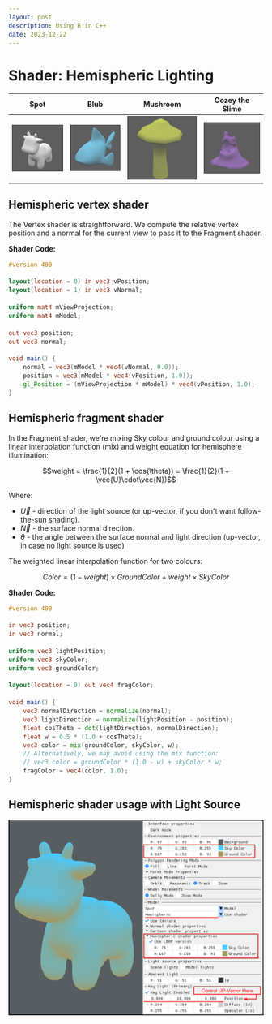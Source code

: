 ```yaml
---
layout: post
description: Using R in C++
date: 2023-12-22
---
```

# Shader: Hemispheric Lighting

| Spot                   | Blub                      | Mushroom                   | Oozey the Slime          |
|------------------------|---------------------------|----------------------------|--------------------------|
| ![Spot](/assets/blog/2023/spotH.png) | ![cruiser](/assets/blog/2023/blubH.png) | ![shroom](/assets/blog/2023/shroomH.png) | ![oozey](/assets/blog/2023/oozeyH.png) |

## Hemispheric vertex shader

The Vertex shader is straightforward. We compute the relative vertex position and a normal for the current view to pass it to the Fragment shader.

**Shader Code:**

```glsl
#version 400

layout(location = 0) in vec3 vPosition;
layout(location = 1) in vec3 vNormal;

uniform mat4 mViewProjection;
uniform mat4 mModel;

out vec3 position;
out vec3 normal;

void main() {
    normal = vec3(mModel * vec4(vNormal, 0.0));
    position = vec3(mModel * vec4(vPosition, 1.0));
    gl_Position = (mViewProjection * mModel) * vec4(vPosition, 1.0);
}
```

## Hemispheric fragment shader

In the Fragment shader, we're mixing Sky colour and ground colour using a linear interpolation function (mix) and weight equation for hemisphere illumination:

$$weight = \frac{1}{2}(1 + \cos(\theta)) = \frac{1}{2}(1 + \vec{U}\cdot\vec{N})$$

Where:

- $\vec{U}$ - direction of the light source (or up-vector, if you don't want follow-the-sun shading).
- $\vec{N}$ - the surface normal direction.
- $\theta$ - the angle between the surface normal and light direction (up-vector, in case no light source is used)

The weighted linear interpolation function for two colours:

$$ Color =  (1 - weight) \times GroundColor +  weight \times SkyColor $$

<div class="page"/>

**Shader Code:**

```glsl
#version 400

in vec3 position;
in vec3 normal;

uniform vec3 lightPosition;
uniform vec3 skyColor;
uniform vec3 groundColor;

layout(location = 0) out vec4 fragColor;

void main() {
    vec3 normalDirection = normalize(normal);
    vec3 lightDirection = normalize(lightPosition - position);
    float cosTheta = dot(lightDirection, normalDirection);
    float w = 0.5 * (1.0 + cosTheta);
    vec3 color = mix(groundColor, skyColor, w);
    // Alternatively, we may avoid using the mix function:
    // vec3 color = groundColor * (1.0 - w) + skyColor * w;
    fragColor = vec4(color, 1.0);
}
```

## Hemispheric shader usage with Light Source

![Hemispheric Demo](/assets/blog/2023/hemisphere_demo.png)

<script type="text/javascript" src="http://cdn.mathjax.org/mathjax/latest/MathJax.js?config=TeX-AMS-MML_HTMLorMML"></script>
<script type="text/x-mathjax-config">
    MathJax.Hub.Config({ tex2jax: {inlineMath: [['$', '$']]}, messageStyle: "none" });
</script>

